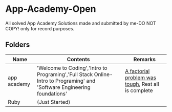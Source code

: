 # App-Academy-Open
All solved App Academy Solutions made and submitted by me-DO NOT COPY! only for record purposes.

## Folders

|  Name| Contents | Remarks
|--|--|--|
| app academy | 'Welcome to Coding','Intro to Programing','Full Stack Online-Intro to Programing' and 'Software Engineering foundations' | [A factorial problem was tough](https://open.appacademy.io/learn/full-stack-online/software-engineering-foundations/recap-exercise-3), Rest all is complete
| Ruby | (Just Started) |
